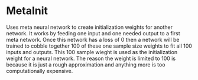 # MetaInit
Uses meta neural network to create initialization weights for another network.
It works by feeding one input and one needed output to a first meta network.
Once this network has a loss of 0 then a network will be trained to cobble together 100
of these one sample size weights to fit all 100 inputs and outputs. This 100 sample wieght
is used as the initialization weight for a neural network. The reason the weight is limited to 100
is because it is just a rough approximation and anything more is too computationally expensive.

